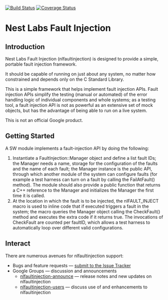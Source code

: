 [![Build Status][nlfaultinjection-travis-svg]][nlfaultinjection-travis]
[![Coverage Status][nlfaultinjection-codecov-svg]][nlfaultinjection-codecov]

# Nest Labs Fault Injection

## Introduction

Nest Labs Fault Injection (nlfaultinjection) is designed to provide a
simple, portable fault injection framework.

It should be capable of running on just about any system, no
matter how constrained and depends only on the C Standard Library.

This is a simple framework that helps implement fault injection APIs.
Fault injection APIs simplify the testing (manual or automated) of the error
handling logic of individual components and whole systems; as a testing tool, a
fault injection API is not as powerful as an extensive set of mock objects, but
has the advantage of being able to run on a live system.

This is not an official Google product.

## Getting Started

A SW module implements a fault-injection API by doing the following:

1. Instantiate a FaultInjection::Manager object and define a list fault IDs; the
   Manager needs a name, storage for the configuration of the faults and the name
   of each fault; the Manager instance is the public API, through which another
   module of the system can configure faults (for example a test harness can turn
   on a fault by calling the FailAtFault() method). The module should also provide
   a public function that returns a C++ reference to the Manager and initializes
   the Manager the first time it is called.
2. At the location in which the fault is to be injected, the nlFAULT_INJECT
   macro is used to inline code that if executed triggers a fault in the
   system; the macro queries the Manager object calling the CheckFault() method
   and executes the extra code if it returns true.  The invocations of CheckFault
   are counted per faultID, which allows a test harness to automatically loop over
   different valid configurations.

[nlfaultinjection-travis]: https://travis-ci.org/nestlabs/nlfaultinjection
[nlfaultinjection-travis-svg]: https://travis-ci.org/nestlabs/nlfaultinjection.svg?branch=master
[nlfaultinjection-codecov]: https://codecov.io/gh/nestlabs/nlfaultinjection
[nlfaultinjection-codecov-svg]: https://codecov.io/gh/nestlabs/nlfaultinjection/branch/master/graph/badge.svg

## Interact

There are numerous avenues for nlfaultinjection support:

  * Bugs and feature requests — [submit to the Issue Tracker](https://github.com/nestlabs/nlfaultinjection/issues)
  * Google Groups — discussion and announcements
    * [nlfaultinjection-announce](https://groups.google.com/forum/#!forum/nlfaultinjection-announce) — release notes and new updates on nlfaultinjection
    * [nlfaultinjection-users](https://groups.google.com/forum/#!forum/nlfaultinjection-users) — discuss use of and enhancements to nlfaultinjection
